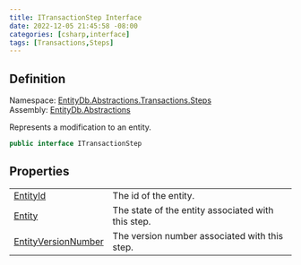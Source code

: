 ```yaml
---
title: ITransactionStep Interface
date: 2022-12-05 21:45:58 -08:00
categories: [csharp,interface]
tags: [Transactions,Steps]
---
```


## Definition
Namespace: <a href='/posts/csharp.namespace.entitydb.abstractions.transactions.steps/'>EntityDb.Abstractions.Transactions.Steps</a><br />
Assembly: <a href='/posts/csharp.assembly.entitydb.abstractions/'>EntityDb.Abstractions</a><br />

Represents a modification to an entity.

```cs
public interface ITransactionStep
```
## Properties
<table><tr><td><!--/posts/csharp.notimplemented.entitydb.abstractions.transactions.steps.itransactionstep.entityid/--><a href='#'>EntityId</a></td><td>
The id of the entity.
</td></tr><tr><td><!--/posts/csharp.notimplemented.entitydb.abstractions.transactions.steps.itransactionstep.entity/--><a href='#'>Entity</a></td><td>
The state of the entity associated with this step.
</td></tr><tr><td><!--/posts/csharp.notimplemented.entitydb.abstractions.transactions.steps.itransactionstep.entityversionnumber/--><a href='#'>EntityVersionNumber</a></td><td>
The version number associated with this step.
</td></tr></table>
